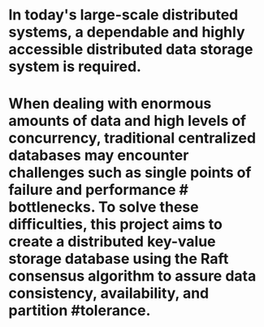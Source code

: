 # In today's large-scale distributed systems, a dependable and highly accessible distributed data storage system is required.

# When dealing with enormous amounts of data and high levels of concurrency, traditional centralized databases may encounter challenges such as single points of failure and performance # bottlenecks. To solve these difficulties, this project aims to create a distributed key-value storage database using the Raft consensus algorithm to assure data consistency, availability, and partition #tolerance.
